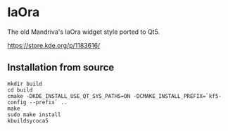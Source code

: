 IaOra
====================

The old Mandriva's IaOra widget style ported to Qt5.

https://store.kde.org/p/1183616/

Installation from source
------------------------

    mkdir build
    cd build
    cmake -DKDE_INSTALL_USE_QT_SYS_PATHS=ON -DCMAKE_INSTALL_PREFIX=`kf5-config --prefix` ..
    make
    sudo make install
    kbuildsycoca5
